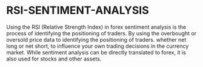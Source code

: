 # RSI-SENTIMENT-ANALYSIS
Using the RSI (Relative Strength Index) in forex sentiment analysis is the process of identifying the positioning of traders.
By using the overbought or oversold price data to identifying the positioning of traders.
whether net long or net short, to influence your own trading decisions in the currency market. 
While sentiment analysis can be directly translated to forex, it is also used for stocks and other assets.
